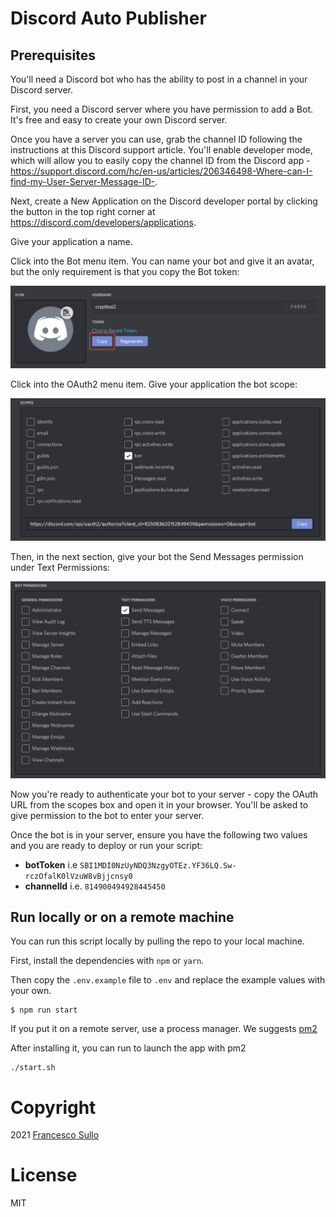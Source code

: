 # Discord Auto Publisher

## Prerequisites

You'll need a Discord bot who has the ability to post in a channel in your Discord server.

First, you need a Discord server where you have permission to add a Bot. It's free and easy to create your own Discord server.

Once you have a server you can use, grab the channel ID following the instructions at this Discord support article. You'll enable developer mode, which will allow you to easily copy the channel ID from the Discord app - https://support.discord.com/hc/en-us/articles/206346498-Where-can-I-find-my-User-Server-Message-ID-.

Next, create a New Application on the Discord developer portal by clicking the button in the top right corner at https://discord.com/developers/applications.

Give your application a name.

Click into the Bot menu item. You can name your bot and give it an avatar, but the only requirement is that you copy the Bot token:

![Discord bot token screenshot](./.github/bot-token.png)

Click into the OAuth2 menu item. Give your application the bot scope:

![Discord scopes screenshot](./.github/discord-scope.png)

Then, in the next section, give your bot the Send Messages permission under Text Permissions:

![Discord bot permissions screenshot](./.github/discord-bot-permissions.png)

Now you're ready to authenticate your bot to your server - copy the OAuth URL from the scopes box and open it in your browser. You'll be asked to give permission to the bot to enter your server.

Once the bot is in your server, ensure you have the following two values and you are ready to deploy or run your script:

- **botToken** i.e `SBI1MDI0NzUyNDQ3NzgyOTEz.YF36LQ.Sw-rczOfalK0lVzuW8vBjjcnsy0`
- **channelId** i.e. `814900494928445450`

## Run locally or on a remote machine

You can run this script locally by pulling the repo to your local machine.

First, install the dependencies with `npm` or `yarn`.

Then copy the `.env.example` file to `.env` and replace the example values with your own.

```
$ npm run start
```

If you put it on a remote server, use a process manager. We suggests [pm2](https://pm2.keymetrics.io/)

After installing it, you can run to launch the app with pm2 
```
./start.sh
```

# Copyright


2021 [Francesco Sullo](https://francesco.sullo.co)

# License

MIT
